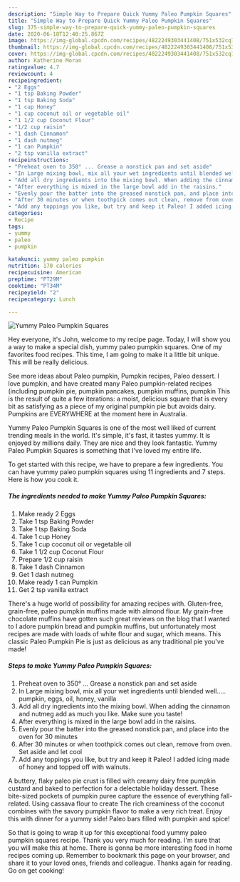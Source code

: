 ```yaml
---
description: "Simple Way to Prepare Quick Yummy Paleo Pumpkin Squares"
title: "Simple Way to Prepare Quick Yummy Paleo Pumpkin Squares"
slug: 375-simple-way-to-prepare-quick-yummy-paleo-pumpkin-squares
date: 2020-06-18T12:40:25.867Z
image: https://img-global.cpcdn.com/recipes/4822249303441408/751x532cq70/yummy-paleo-pumpkin-squares-recipe-main-photo.jpg
thumbnail: https://img-global.cpcdn.com/recipes/4822249303441408/751x532cq70/yummy-paleo-pumpkin-squares-recipe-main-photo.jpg
cover: https://img-global.cpcdn.com/recipes/4822249303441408/751x532cq70/yummy-paleo-pumpkin-squares-recipe-main-photo.jpg
author: Katherine Moran
ratingvalue: 4.7
reviewcount: 4
recipeingredient:
- "2 Eggs"
- "1 tsp Baking Powder"
- "1 tsp Baking Soda"
- "1 cup Honey"
- "1 cup coconut oil or vegetable oil"
- "1 1/2 cup Coconut Flour"
- "1/2 cup raisin"
- "1 dash Cinnamon"
- "1 dash nutmeg"
- "1 can Pumpkin"
- "2 tsp vanilla extract"
recipeinstructions:
- "Preheat oven to 350° ... Grease a nonstick pan and set aside"
- "In Large mixing bowl, mix all your wet ingredients until blended well.....  pumpkin, eggs, oil, honey, vanilla"
- "Add all dry ingredients into the mixing bowl. When adding the cinnamon and nutmeg add as much you like. Make sure you taste!"
- "After everything is mixed in the large bowl add in the raisins."
- "Evenly pour the batter into the greased nonstick pan, and place into the oven for 30 minutes"
- "After 30 minutes or when toothpick comes out clean, remove from oven. Set aside and let cool"
- "Add any toppings you like, but try and keep it Paleo! I added icing made of honey and topped off with walnuts."
categories:
- Recipe
tags:
- yummy
- paleo
- pumpkin

katakunci: yummy paleo pumpkin 
nutrition: 170 calories
recipecuisine: American
preptime: "PT29M"
cooktime: "PT34M"
recipeyield: "2"
recipecategory: Lunch

---
```



![Yummy Paleo Pumpkin Squares](https://img-global.cpcdn.com/recipes/4822249303441408/751x532cq70/yummy-paleo-pumpkin-squares-recipe-main-photo.jpg)

Hey everyone, it's John, welcome to my recipe page. Today, I will show you a way to make a special dish, yummy paleo pumpkin squares. One of my favorites food recipes. This time, I am going to make it a little bit unique. This will be really delicious.

See more ideas about Paleo pumpkin, Pumpkin recipes, Paleo dessert. I love pumpkin, and have created many Paleo pumpkin-related recipes (including pumpkin pie, pumpkin pancakes, pumpkin muffins, pumpkin This is the result of quite a few iterations: a moist, delicious square that is every bit as satisfying as a piece of my original pumpkin pie but avoids dairy. Pumpkins are EVERYWHERE at the moment here in Australia.

Yummy Paleo Pumpkin Squares is one of the most well liked of current trending meals in the world. It's simple, it's fast, it tastes yummy. It is enjoyed by millions daily. They are nice and they look fantastic. Yummy Paleo Pumpkin Squares is something that I've loved my entire life.


To get started with this recipe, we have to prepare a few ingredients. You can have yummy paleo pumpkin squares using 11 ingredients and 7 steps. Here is how you cook it.

##### The ingredients needed to make Yummy Paleo Pumpkin Squares:

1. Make ready 2 Eggs
1. Take 1 tsp Baking Powder
1. Take 1 tsp Baking Soda
1. Take 1 cup Honey
1. Take 1 cup coconut oil or vegetable oil
1. Take 1 1/2 cup Coconut Flour
1. Prepare 1/2 cup raisin
1. Take 1 dash Cinnamon
1. Get 1 dash nutmeg
1. Make ready 1 can Pumpkin
1. Get 2 tsp vanilla extract


There&#39;s a huge world of possibility for amazing recipes with. Gluten-free, grain-free, paleo pumpkin muffins made with almond flour. My grain-free chocolate muffins have gotten such great reviews on the blog that I wanted to I adore pumpkin bread and pumpkin muffins, but unfortunately most recipes are made with loads of white flour and sugar, which means. This classic Paleo Pumpkin Pie is just as delicious as any traditional pie you&#39;ve made! 

##### Steps to make Yummy Paleo Pumpkin Squares:

1. Preheat oven to 350° ... Grease a nonstick pan and set aside
1. In Large mixing bowl, mix all your wet ingredients until blended well.....  pumpkin, eggs, oil, honey, vanilla
1. Add all dry ingredients into the mixing bowl. When adding the cinnamon and nutmeg add as much you like. Make sure you taste!
1. After everything is mixed in the large bowl add in the raisins.
1. Evenly pour the batter into the greased nonstick pan, and place into the oven for 30 minutes
1. After 30 minutes or when toothpick comes out clean, remove from oven. Set aside and let cool
1. Add any toppings you like, but try and keep it Paleo! I added icing made of honey and topped off with walnuts.


A buttery, flaky paleo pie crust is filled with creamy dairy free pumpkin custard and baked to perfection for a delectable holiday dessert. These bite-sized pockets of pumpkin puree capture the essence of everything fall-related. Using cassava flour to create The rich creaminess of the coconut combines with the savory pumpkin flavor to make a very rich treat. Enjoy this with dinner for a yummy side! Paleo bars filled with pumpkin and spice! 

So that is going to wrap it up for this exceptional food yummy paleo pumpkin squares recipe. Thank you very much for reading. I'm sure that you will make this at home. There is gonna be more interesting food in home recipes coming up. Remember to bookmark this page on your browser, and share it to your loved ones, friends and colleague. Thanks again for reading. Go on get cooking!
